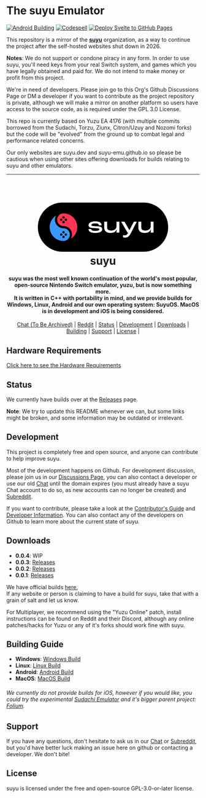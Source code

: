 # The suyu Emulator

[![Android Building](https://github.com/suyu-emu/SuyuEclipse/actions/workflows/android-build.yml/badge.svg)](https://github.com/suyu-emu/SuyuEclipse/actions/workflows/android-build.yml) [![Codespell](https://github.com/suyu-emu/SuyuEclipse/actions/workflows/codespell.yml/badge.svg)](https://github.com/suyu-emu/SuyuEclipse/actions/workflows/codespell.yml) [![Deploy Svelte to GitHub Pages](https://github.com/suyu-emu/website/actions/workflows/deploy.yml/badge.svg)](https://github.com/suyu-emu/website/actions/workflows/deploy.yml)

This repository is a mirror of the [**suyu**](https://web.archive.org/web/20240925000822/https://git.suyu.dev/suyu) organization, as a way to continue the project after the self-hosted websites shut down in 2026.

**Notes**: We do not support or condone piracy in any form. In order to use suyu, you'll need keys from your real Switch system, and games which you have legally obtained and paid for. We do not intend to make money or profit from this project.

We're in need of developers. Please join go to this Org's Github Discussions Page or DM a developer if you want to contribute as the project repository is private, although we will make a mirror on another platform so users have access to the source code, as is required under the GPL 3.0 License. 

This repo is currently based on Yuzu EA 4176 (with multiple commits borrowed from the Sudachi, Torzu, Ziunx, Citron/Uzuy and Nozomi forks) but the code will be "evolved" from the ground up to combat legal and performance related concerns.

Our only websites are suyu.dev and suyu-emu.github.io so please be cautious when using other sites offering downloads for builds relating to suyu and other emulators.

<hr />

<h1 align="center">
  <br>
  <a href="https://suyu.dev"><img src="suyu__Logo-Pill.svg" alt="suyu" height="128"></a>
  <br>
  <b>suyu</b>
  <br>
</h1>

<h4 align="center"><b>suyu</b> was the most well known continuation of the world's most popular, open-source Nintendo Switch emulator, yuzu, but is now something more.
<br>
It is written in C++ with portability in mind, and we provide builds for Windows, Linux, Android and our own operating system: SuyuOS. MacOS is in development and iOS is being considered.

</h4>

<p align="center">
  <a href="https://chat.suyu.dev">Chat (To Be Archived)</a> |
  <a href="https://www.reddit.com/r/suyu/">Reddit</a> |
  <a href="#status">Status</a> |
  <a href="#development">Development</a> |
  <a href="#downloads">Downloads</a> |
  <a href="#building">Building</a> |
  <a href="#support">Support</a> |
  <a href="#license">License</a> |
</p>

## Hardware Requirements
[Click here to see the Hardware Requirements](https://git.suyu.dev/suyu/suyu/wiki/Hardware-Requirements)

## Status

We currently have builds over at the [Releases](https://github.com/suyubot/releases/releases) page.

**Note**: We try to update this README whenever we can, but some links might be broken, and some information may be outdated or irrelevant.

## Development

This project is completely free and open source, and anyone can contribute to help improve suyu.

Most of the development happens on Github. For development discussion, please join us in our [Discussions Page](https://github.com/orgs/suyu-emu/discussions), you can also contact a developer or use our old [Chat](https://chat.suyu.dev) until the domain expires (you must already have a suyu Chat account to do so, as new accounts can no longer be created) and [Subreddit](reddit.com/r/suyu/).

If you want to contribute, please take a look at the [Contributor's Guide](https://web.archive.org/web/20241220084820/https://git.suyu.dev/suyu/suyu/wiki/Contributing) and [Developer Information](https://web.archive.org/web/20241217191056/https://git.suyu.dev/suyu/suyu/wiki/Developer-Information).
You can also contact any of the developers on Github to learn more about the current state of suyu.

## Downloads

* __0.0.4__: WIP
* __0.0.3__: [Releases](https://github.com/suyubot/releases/releases/tag/v0.0.3)
* __0.0.2__: [Releases](https://github.com/suyu-emu/suyu-releases/tree/master/v0.0.2-master)
* __0.0.1__: [Releases](https://github.com/suyu-emu/suyu-releases/tree/master/v0.0.1-master)

We have official builds [here.](https://github.com/suyu-emu/suyu-releases/)<br>If any website or person is claiming to have a build for suyu, take that with a grain of salt and let us know.

For Multiplayer, we recommend using the "Yuzu Online" patch, install instructions can be found on Reddit and their Discord, although any online patches/hacks for Yuzu or any of it's forks should work fine with suyu.

## Building Guide

* __Windows__: [Windows Build](https://web.archive.org/web/20241220055052/https://git.suyu.dev/suyu/suyu/wiki/Building-for-Windows)
* __Linux__: [Linux Build](https://web.archive.org/web/20241220055052/https://git.suyu.dev/suyu/suyu/wiki/Building-for-Linux)
* __Android__: [Android Build](https://web.archive.org/web/20241220055052/https://git.suyu.dev/suyu/suyu/wiki/Building-for-Android)
* __MacOS__: [MacOS Build](https://web.archive.org/web/20241220055052/https://git.suyu.dev/suyu/suyu/wiki/Building-for-MacOS)
###### We currently do not provide builds for iOS, however if you would like, you could try the experimental [Sudachi Emulator](https://www.reddit.com/r/sudachiemulator/) and it's bigger parent project: [Folium](https://apps.apple.com/us/app/folium/id6498623389).


## Support

If you have any questions, don't hesitate to ask us in our [Chat](https://chat.suyu.dev) or [Subreddit](https://www.reddit.com/r/suyu/), but you'd have better luck making an issue here on github or contacting a developer. We don't bite!


## License

suyu is licensed under the free and open-source GPL-3.0-or-later license.
